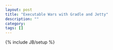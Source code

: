 ```yaml
---
layout: post
title: "Executable Wars with Gradle and Jetty"
description: ""
category: 
tags: []
---
```

{% include JB/setup %}
